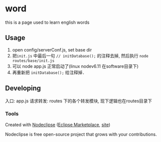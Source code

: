 
# word
this is a page used to learn english words



## Usage
1. open  config/serverConf.js, set base dir
2. 把`init.js` 中最后一句 `// initDatabase();` 的注释去掉, 然后执行 `node routes/base/init.js`
3. 可以 node app.js 正常启动了(linux nodev6.11 在software目录下)
4. 再重新把 `initDatabase();` 给注释掉．


## Developing
入口: app.js
请求转发: routes 下的各个转发模块, 现下逻辑也在routes目录下


### Tools

Created with [Nodeclipse](https://github.com/Nodeclipse/nodeclipse-1)
 ([Eclipse Marketplace](http://marketplace.eclipse.org/content/nodeclipse), [site](http://www.nodeclipse.org))   

Nodeclipse is free open-source project that grows with your contributions.
